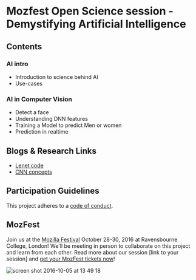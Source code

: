 # Mozfest Open Science session - Demystifying Artificial Intelligence 

## Contents

### AI intro

* Introduction to science behind AI
* Use-cases

### AI in Computer Vision

* Detect a face
* Understanding DNN features
* Training a Model to predict Men or women
* Prediction in realtime

## Blogs & Research Links

* [Lenet code](http://www.pyimagesearch.com/2016/08/01/lenet-convolutional-neural-network-in-python/)
* [CNN concepts](http://www.pyimagesearch.com/2016/07/25/convolutions-with-opencv-and-python/)

## Participation Guidelines

This project adheres to a [code of conduct](https://github.com/acabunoc/mozfest-repo-template/blob/master/CONTRIBUTING.md).

## MozFest

Join us at the [Mozilla Festival](http://mozillafestival.org/) October 28-30, 2016 at Ravensbourne College, London! We'll be meeting in person to collaborate on this project and learn from each other. Read more about our session [link to your session] and [get your MozFest tickets now](https://mozillafestival.org/tickets)!

![screen shot 2016-10-05 at 13 49 18](https://cloud.githubusercontent.com/assets/617994/19124773/8da8a3ce-8b02-11e6-9a11-5166e5179499.png)
